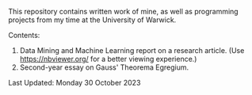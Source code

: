 This repository contains written work of mine, as well as programming projects from my time at the University of Warwick.

Contents:
1. Data Mining and Machine Learning report on a research article. (Use https://nbviewer.org/ for a better viewing experience.)
2. Second-year essay on Gauss' Theorema Egregium.

Last Updated: Monday 30 October 2023
